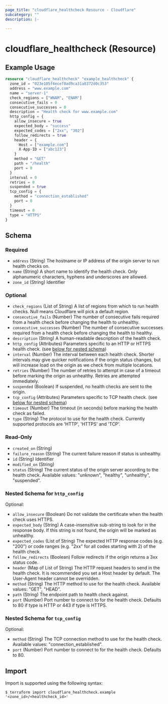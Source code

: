 ```yaml
---
page_title: "cloudflare_healthcheck Resource - Cloudflare"
subcategory: ""
description: |-
  
---
```


# cloudflare_healthcheck (Resource)



## Example Usage

```terraform
resource "cloudflare_healthcheck" "example_healthcheck" {
  zone_id = "023e105f4ecef8ad9ca31a8372d0c353"
  address = "www.example.com"
  name = "server-1"
  check_regions = ["WNAM", "ENAM"]
  consecutive_fails = 0
  consecutive_successes = 0
  description = "Health check for www.example.com"
  http_config = {
    allow_insecure = true
    expected_body = "success"
    expected_codes = ["2xx", "302"]
    follow_redirects = true
    header = {
      Host = ["example.com"]
      X-App-ID = ["abc123"]
    }
    method = "GET"
    path = "/health"
    port = 0
  }
  interval = 0
  retries = 0
  suspended = true
  tcp_config = {
    method = "connection_established"
    port = 0
  }
  timeout = 0
  type = "HTTPS"
}
```

<!-- schema generated by tfplugindocs -->
## Schema

### Required

- `address` (String) The hostname or IP address of the origin server to run health checks on.
- `name` (String) A short name to identify the health check. Only alphanumeric characters, hyphens and underscores are allowed.
- `zone_id` (String) Identifier

### Optional

- `check_regions` (List of String) A list of regions from which to run health checks. Null means Cloudflare will pick a default region.
- `consecutive_fails` (Number) The number of consecutive fails required from a health check before changing the health to unhealthy.
- `consecutive_successes` (Number) The number of consecutive successes required from a health check before changing the health to healthy.
- `description` (String) A human-readable description of the health check.
- `http_config` (Attributes) Parameters specific to an HTTP or HTTPS health check. (see [below for nested schema](#nestedatt--http_config))
- `interval` (Number) The interval between each health check. Shorter intervals may give quicker notifications if the origin status changes, but will increase load on the origin as we check from multiple locations.
- `retries` (Number) The number of retries to attempt in case of a timeout before marking the origin as unhealthy. Retries are attempted immediately.
- `suspended` (Boolean) If suspended, no health checks are sent to the origin.
- `tcp_config` (Attributes) Parameters specific to TCP health check. (see [below for nested schema](#nestedatt--tcp_config))
- `timeout` (Number) The timeout (in seconds) before marking the health check as failed.
- `type` (String) The protocol to use for the health check. Currently supported protocols are 'HTTP', 'HTTPS' and 'TCP'.

### Read-Only

- `created_on` (String)
- `failure_reason` (String) The current failure reason if status is unhealthy.
- `id` (String) Identifier
- `modified_on` (String)
- `status` (String) The current status of the origin server according to the health check.
Available values: "unknown", "healthy", "unhealthy", "suspended".

<a id="nestedatt--http_config"></a>
### Nested Schema for `http_config`

Optional:

- `allow_insecure` (Boolean) Do not validate the certificate when the health check uses HTTPS.
- `expected_body` (String) A case-insensitive sub-string to look for in the response body. If this string is not found, the origin will be marked as unhealthy.
- `expected_codes` (List of String) The expected HTTP response codes (e.g. "200") or code ranges (e.g. "2xx" for all codes starting with 2) of the health check.
- `follow_redirects` (Boolean) Follow redirects if the origin returns a 3xx status code.
- `header` (Map of List of String) The HTTP request headers to send in the health check. It is recommended you set a Host header by default. The User-Agent header cannot be overridden.
- `method` (String) The HTTP method to use for the health check.
Available values: "GET", "HEAD".
- `path` (String) The endpoint path to health check against.
- `port` (Number) Port number to connect to for the health check. Defaults to 80 if type is HTTP or 443 if type is HTTPS.


<a id="nestedatt--tcp_config"></a>
### Nested Schema for `tcp_config`

Optional:

- `method` (String) The TCP connection method to use for the health check.
Available values: "connection_established".
- `port` (Number) Port number to connect to for the health check. Defaults to 80.

## Import

Import is supported using the following syntax:

```shell
$ terraform import cloudflare_healthcheck.example '<zone_id>/<healthcheck_id>'
```
